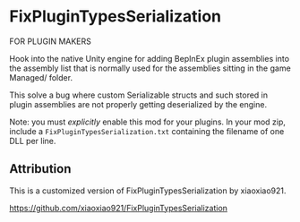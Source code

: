 # FixPluginTypesSerialization

FOR PLUGIN MAKERS

Hook into the native Unity engine for adding BepInEx plugin assemblies into the assembly list that is normally used for the assemblies sitting in the game Managed/ folder.

This solve a bug where custom Serializable structs and such stored in plugin assemblies are not properly getting deserialized by the engine.

Note: you must *explicitly* enable this mod for your plugins. In your mod zip, include a `FixPluginTypesSerialization.txt` containing the filename of one DLL per line.

<!--
For example, for the TombRush mod, we use a `FixPluginTypesSerialization.txt` that looks like this:

```
TombRush.Common.dll
TombRush.Plugin.dll
```
-->

## Attribution

This is a customized version of FixPluginTypesSerialization by xiaoxiao921.

https://github.com/xiaoxiao921/FixPluginTypesSerialization
